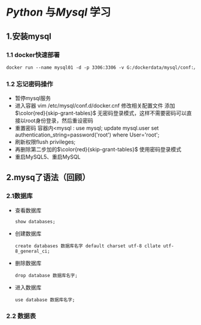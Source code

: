 # *Python* 与*Mysql*  学习

## 1.安装mysql

### 1.1 docker快速部署

~~~dockerfile
docker run --name mysql01 -d -p 3306:3306 -v G:/dockerdata/mysql/conf:/etc/mysql/conf.d -v G:/dockerdata/mysql/data:/var/lib/mysql -v G:/dockerdata/mysql/logs:/etc/mysql/logs -e MYSQL_ROOT_PASSWORD=123456 -d mysql:5.7 
~~~

### 1.2 忘记密码操作

+ 暂停mysql服务
+  进入容器  vim /etc/mysql/conf.d/docker.cnf 修改相关配置文件 添加$\color{red}{skip-grant-tables}$ 无密码登录模式，这样不需要密码可以直接以root身份登录，然后重设密码
+  重置密码 容器内<mysql : use mysql; update mysql.user set authentication_string=password('root') where User='root';
+ 刷新权限flush privileges;
+ 再删除第二步加的$\color{red}{skip-grant-tables}$  使用密码登录模式
+ 重启MySQL5、重启MySQL

## 2.mysq了语法（回顾）

### 2.1数据库

+ 查看数据库

  ```
  show databases;
  ```

+ 创建数据库

  ```
  create databases 数据库名字 default charset utf-8 cllate utf-8_general_ci;
  ```

+ 删除数据库

  ```
  drop database 数据库名字;
  ```

+ 进入数据库

  ```
  use database 数据库名字;
  ```

### 2.2 数据表

